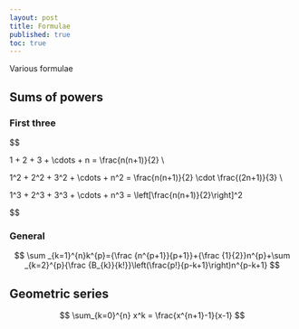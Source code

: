 ```yaml
---
layout: post
title: Formulae
published: true
toc: true
---
```


Various formulae
## Sums of powers

### First three

$$

1 + 2 + 3 + \cdots + n = \frac{n(n+1)}{2} \\

1^2 + 2^2 + 3^2 + \cdots + n^2 = \frac{n(n+1)}{2} \cdot \frac{(2n+1)}{3} \\

1^3 + 2^3 + 3^3 + \cdots + n^3 = \left[\frac{n(n+1)}{2}\right]^2 

$$

### General

$$
\sum _{k=1}^{n}k^{p}={\frac {n^{p+1}}{p+1}}+{\frac {1}{2}}n^{p}+\sum _{k=2}^{p}{\frac {B_{k}}{k!}}\left(\frac{p!}{p-k+1}\right)n^{p-k+1}
$$


## Geometric series

$$
\sum_{k=0}^{n} x^k = \frac{x^{n+1}-1}{x-1}
$$
